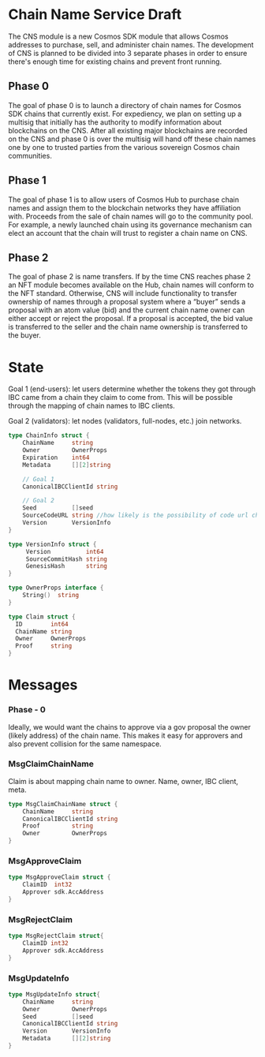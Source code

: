# Chain Name Service Draft

The CNS module is a new Cosmos SDK module that allows Cosmos addresses to purchase, sell, and administer chain names. The development of CNS is planned to be divided into 3 separate phases in order to ensure there's enough time for existing chains and prevent front running.

## Phase 0

The goal of phase 0 is to launch a directory of chain names for Cosmos SDK chains that currently exist. For expediency, we plan on setting up a multisig that initially has the authority to modify information about blockchains on the CNS.  After all existing major blockchains are recorded on the CNS and phase 0 is over the multisig will hand off these chain names one by one to trusted parties from the various sovereign Cosmos chain communities.

## Phase 1

The goal of phase 1 is to allow users of Cosmos Hub to purchase chain names and assign them to the blockchain networks they have affiliation with. Proceeds from the sale of chain names will go to the community pool. For example, a newly launched chain using its governance mechanism can elect an account that the chain will trust to register a chain name on CNS.

## Phase 2

The goal of phase 2 is name transfers.  If by the time CNS reaches phase 2 an NFT module becomes available on the Hub, chain names will conform to the NFT standard. Otherwise, CNS will include functionality to transfer ownership of names through a proposal system where a “buyer” sends a proposal with an atom value (bid) and the current chain name owner can either accept or reject the proposal. If a proposal is accepted, the bid value is transferred to the seller and the chain name ownership is transferred to the buyer.

# State

Goal 1 (end-users): let users determine whether the tokens they got through IBC came from a chain they claim to come from. This will be possible through the mapping of chain names to IBC clients.

Goal 2 (validators): let nodes (validators, full-nodes, etc.) join networks.

```go
type ChainInfo struct {
	ChainName     string
	Owner         OwnerProps
	Expiration    int64
	Metadata      [][2]string

	// Goal 1
	CanonicalIBCClientId string

	// Goal 2
	Seed          []seed
	SourceCodeURL string //how likely is the possibility of code url changing
	Version       VersionInfo
}
```

```go
type VersionInfo struct {
	 Version          int64
	 SourceCommitHash string
	 GenesisHash      string
}
```

```go
type OwnerProps interface {
	String()  string
}
```

```go
type Claim struct {
  ID        int64
  ChainName string
  Owner     OwnerProps
  Proof     string
}
```

# Messages

### Phase - 0

Ideally, we would want the chains to approve via a gov proposal the owner (likely address) of the chain name. This makes it easy for approvers and also prevent collision for the same namespace.

### MsgClaimChainName

Claim is about mapping chain name to owner. Name, owner, IBC client, meta.

```go
type MsgClaimChainName struct {
	ChainName     string
	CanonicalIBCClientId string
	Proof         string
	Owner         OwnerProps
}
```

### MsgApproveClaim

```go
type MsgApproveClaim struct {
	ClaimID  int32
	Approver sdk.AccAddress
}
```

### MsgRejectClaim

```go
type MsgRejectClaim struct{
	ClaimID int32
	Approver sdk.AccAddress
}
```

### MsgUpdateInfo

```go
type MsgUpdateInfo struct{
	ChainName     string
	Owner         OwnerProps
	Seed          []seed
	CanonicalIBCClientId string
	Version       VersionInfo
	Metadata      [][2]string
}
```